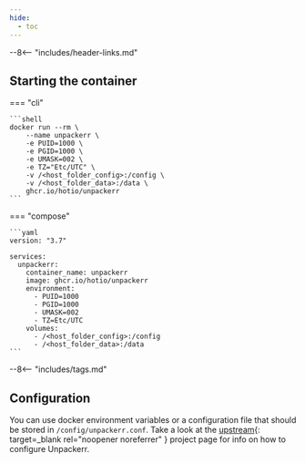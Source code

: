 ```yaml
---
hide:
  - toc
---
```


--8<-- "includes/header-links.md"

## Starting the container

=== "cli"

    ```shell
    docker run --rm \
        --name unpackerr \
        -e PUID=1000 \
        -e PGID=1000 \
        -e UMASK=002 \
        -e TZ="Etc/UTC" \
        -v /<host_folder_config>:/config \
        -v /<host_folder_data>:/data \
        ghcr.io/hotio/unpackerr
    ```

=== "compose"

    ```yaml
    version: "3.7"

    services:
      unpackerr:
        container_name: unpackerr
        image: ghcr.io/hotio/unpackerr
        environment:
          - PUID=1000
          - PGID=1000
          - UMASK=002
          - TZ=Etc/UTC
        volumes:
          - /<host_folder_config>:/config
          - /<host_folder_data>:/data
    ```

--8<-- "includes/tags.md"

## Configuration

You can use docker environment variables or a configuration file that should be stored in `/config/unpackerr.conf`. Take a look at the [upstream](https://github.com/davidnewhall/unpackerr){: target=_blank rel="noopener noreferrer" } project page for info on how to configure Unpackerr.
